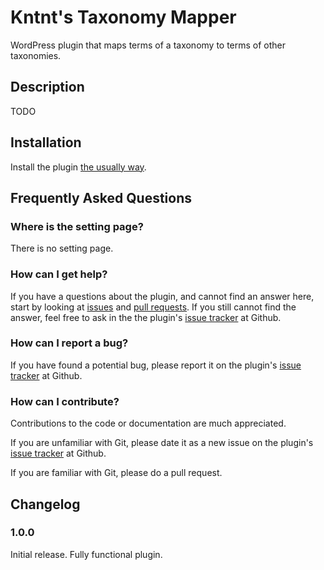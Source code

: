 # Kntnt's Taxonomy Mapper

WordPress plugin that maps terms of a taxonomy to terms of other taxonomies.

## Description

TODO

## Installation

Install the plugin [the usually way](https://codex.wordpress.org/Managing_Plugins#Installing_Plugins).

## Frequently Asked Questions

### Where is the setting page?

There is no setting page.

### How can I get help?

If you have a questions about the plugin, and cannot find an answer here, start by looking at [issues](https://github.com/Kntnt/kntnt-taxonomy-mapper/issues) and [pull requests](https://github.com/Kntnt/kntnt-taxonomy-mapper/pulls). If you still cannot find the answer, feel free to ask in the the plugin's [issue tracker](https://github.com/Kntnt/kntnt-taxonomy-mapper/issues) at Github.

### How can I report a bug?

If you have found a potential bug, please report it on the plugin's [issue tracker](https://github.com/Kntnt/kntnt-taxonomy-mapper/issues) at Github.

### How can I contribute?

Contributions to the code or documentation are much appreciated.

If you are unfamiliar with Git, please date it as a new issue on the plugin's [issue tracker](https://github.com/Kntnt/kntnt-taxonomy-mapper/issues) at Github.

If you are familiar with Git, please do a pull request.

## Changelog

### 1.0.0

Initial release. Fully functional plugin.
